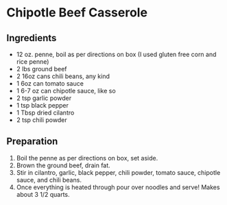 # Chipotle Beef Casserole
 
## Ingredients
* 12 oz. penne, boil as per directions on box (I used gluten free corn and rice penne)
* 2 lbs ground beef
* 2 16oz cans chili beans, any kind
* 1 6oz can tomato sauce
* 1 6-7 oz can chipotle sauce, like so
* 2 tsp garlic powder
* 1 tsp black pepper
* 1 Tbsp dried cilantro
* 2 tsp chili powder

## Preparation
1. Boil the penne as per directions on box, set aside. 
1. Brown the ground beef, drain fat. 
1. Stir in cilantro, garlic, black pepper, chili powder, tomato sauce, chipotle sauce, and chili beans. 
1. Once everything is heated through pour over noodles and serve! Makes about 3 1/2 quarts.